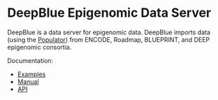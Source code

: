DeepBlue Epigenomic Data Server
========

DeepBlue is a data server for epigenomic data.
DeepBlue imports data (using the [Populator](https://github.com/MPIIComputationalEpigenetics/DeepBlue-Populator)) from ENCODE, Roadmap, BLUEPRINT, and DEEP epigenomic consortia.

Documentation:

  * [Examples](http://deepblue.mpi-inf.mpg.de/examples.php)
  * [Manual](http://deepblue.mpi-inf.mpg.de/book/)
  * [API](http://deepblue.mpi-inf.mpg.de/api.php)